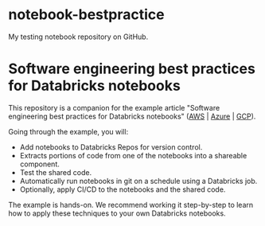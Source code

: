 # notebook-bestpractice
My testing notebook repository on GitHub.

# Software engineering best practices for Databricks notebooks

This repository is a companion for the example article "Software engineering best practices for Databricks notebooks" ([AWS](https://docs.databricks.com/notebooks/best-practices.html) | [Azure](https://docs.microsoft.com/azure/databricks/notebooks/best-practices) | [GCP](https://docs.gcp.databricks.com/notebooks/best-practices.html)).

Going through the example, you will:

* Add notebooks to Databricks Repos for version control.
* Extracts portions of code from one of the notebooks into a shareable component.
* Test the shared code.
* Automatically run notebooks in git on a schedule using a Databricks job.
* Optionally, apply CI/CD to the notebooks and the shared code.

The example is hands-on. We recommend working it step-by-step to learn how to apply these techniques to your own Databricks notebooks.
